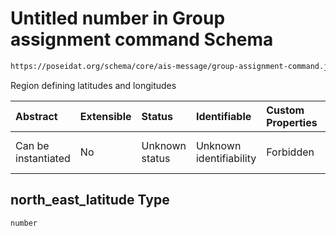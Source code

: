 # Untitled number in Group assignment command Schema

```txt
https://poseidat.org/schema/core/ais-message/group-assignment-command.json#/properties/north_east_latitude
```

Region defining latitudes and longitudes

| Abstract            | Extensible | Status         | Identifiable            | Custom Properties | Additional Properties | Access Restrictions | Defined In                                                                                                      |
| :------------------ | :--------- | :------------- | :---------------------- | :---------------- | :-------------------- | :------------------ | :-------------------------------------------------------------------------------------------------------------- |
| Can be instantiated | No         | Unknown status | Unknown identifiability | Forbidden         | Allowed               | none                | [group-assignment-command.json*](schemas/core/ais-message/group-assignment-command.json "open original schema") |

## north_east_latitude Type

`number`
